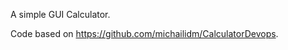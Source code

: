A simple GUI Calculator.

Code based on <a href="https://github.com/michailidm/CalculatorDevops">https://github.com/michailidm/CalculatorDevops</a>.

